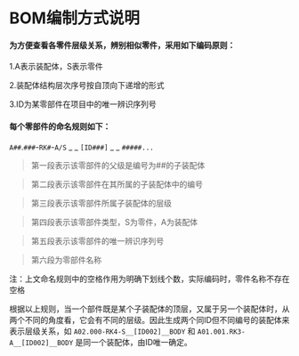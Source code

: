 # BOM编制方式说明

#### 为方便查看各零件层级关系，辨别相似零件，采用如下编码原则：

1.A表示装配体，S表示零件

2.装配体结构层次序号按自顶向下递增的形式

3.ID为某零部件在项目中的唯一辨识序列号

#### 每个零部件的命名规则如下：

`A##`.`###`-`RK#`-`A/S` _ _ `[ID###]` _ _ `#####...`

> 第一段表示该零部件的父级是编号为##的子装配体

> 第二段表示该零部件在其所属的子装配体中的编号

> 第三段表示该零部件所属子装配体的层级

> 第四段表示该零部件类型，S为零件，A为装配体

> 第五段表示该零部件的唯一辨识序列号

> 第六段为零部件名称

注：上文命名规则中的空格作用为明确下划线个数，实际编码时，零件名称不存在空格

根据以上规则，当一个部件既是某个子装配体的顶层，又属于另一个装配体时，从两个不同的角度看，它会有不同的层级。因此生成两个同ID但不同编号的装配体来表示层级关系，如 `A02.000-RK4-S__[ID002]__BODY` 和 `A01.001.RK3-A__[ID002]__BODY` 是同一个装配体，由ID唯一确定。
